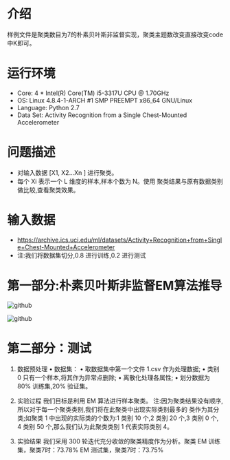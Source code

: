 # 介绍
样例文件是聚类数目为7的朴素贝叶斯非监督实现，聚类主题数改变直接改变code中K即可。

# 运行环境
* Core: 4 * Intel(R) Core(TM) i5-3317U CPU @ 1.70GHz
* OS: Linux 4.8.4-1-ARCH #1 SMP PREEMPT x86_64 GNU/Linux
* Language: Python 2.7
* Data Set: Activity Recognition from a Single Chest-Mounted Accelerometer

# 问题描述
* 对输入数据 [X1, X2...Xn ] 进行聚类。
* 每个 Xi 表示一个 L 维度的样本,样本个数为 N。使用 聚类结果与原有数据类别做比较,查看聚类效果。

# 输入数据
* https://archive.ics.uci.edu/ml/datasets/Activity+Recognition+from+Single+Chest-Mounted+Accelerometer
* 注:我们将数据集切分,0.8 进行训练,0.2 进行测试 

# 第一部分:朴素贝叶斯非监督EM算法推导

![github](https://github.com/songjs1993/model/raw/master/Naive_Bayesian_EM/1.gif)  

![github](https://github.com/songjs1993/model/raw/master/Naive_Bayesian_EM/2.gif)  

# 第二部分：测试

1. 数据预处理
• 数据集：
• 取数据集中第一个文件 1.csv 作为处理数据; 
• 类别 0 只有一个样本,将其作为异常点删除;
• 离散化处理各属性;
• 划分数据为 80% 训练集,20% 验证集。

2. 实验过程
我们目标是利用 EM 算法进行样本聚类。
注:因为聚类结果没有顺序,所以对于每一个聚类类别,我们将在此聚类中出现实际类别最多的 类作为其分类;如聚类 1 中出现的实际类的个数为:1 类别 10 个,2 类别 20 个,3 类别 0 个, 4 类别 50 个,那么我们认为此聚类类别 1 代表实际类别 4。

3. 实验结果
我们采用 300 轮迭代充分收敛的聚类精度作为分析。聚类
EM 训练集，聚类7时：73.78%
EM 测试集，聚类7时：73.75%
